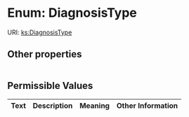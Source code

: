 
# Enum: DiagnosisType




URI: [ks:DiagnosisType](https://w3id.org/linkml/tests/kitchen_sink/DiagnosisType)


## Other properties

|  |  |  |
| --- | --- | --- |

## Permissible Values

| Text | Description | Meaning | Other Information |
| :--- | :---: | :---: | ---: |

